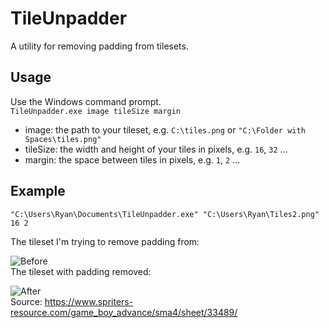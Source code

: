# TileUnpadder
A utility for removing padding from tilesets.
## Usage
Use the Windows command prompt.  
``TileUnpadder.exe image tileSize margin``  
- image: the path to your tileset, e.g. ``C:\tiles.png`` or ``"C:\Folder with Spaces\tiles.png"``  
- tileSize: the width and height of your tiles in pixels, e.g. ``16``, ``32`` ...  
- margin: the space between tiles in pixels, e.g. ``1``, ``2`` ...
## Example

``"C:\Users\Ryan\Documents\TileUnpadder.exe" "C:\Users\Ryan\Tiles2.png" 16 2``  
  
  The tileset I'm trying to remove padding from:  
    
![Before](https://i.imgur.com/83Kbgl5.png)  
  The tileset with padding removed:  
    
![After](https://i.imgur.com/AV0vJgk.png)  
Source: https://www.spriters-resource.com/game_boy_advance/sma4/sheet/33489/
